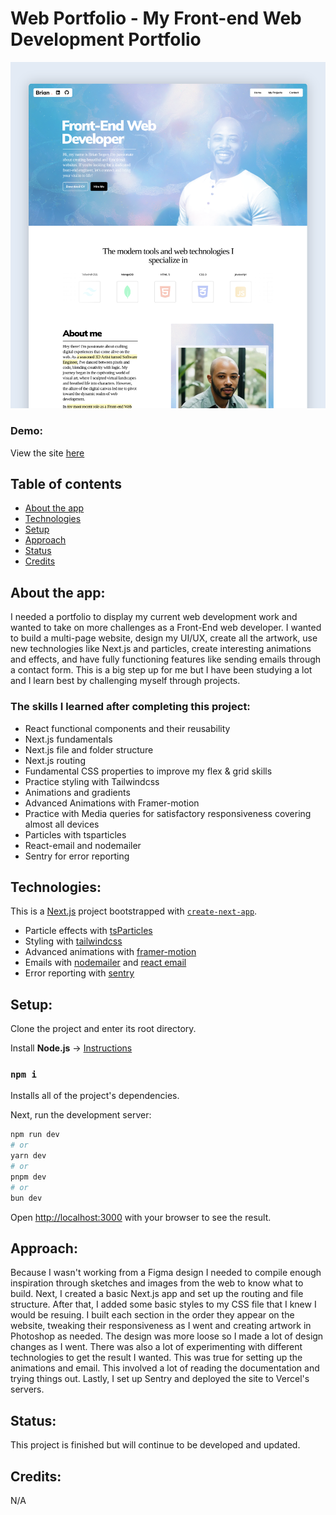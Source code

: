 # Web Portfolio - My Front-end Web Development Portfolio

![site image](https://github.com/briansegs/portfolio-03/blob/main/assets/projects/project2.png)

### Demo:

View the site [here](https://briansegers-swe.com/)

## Table of contents

- [About the app](#about-the-app)
- [Technologies](#technologies)
- [Setup](#setup)
- [Approach](#approach)
- [Status](#status)
- [Credits](#credits)

## About the app:

I needed a portfolio to display my current web development work and wanted to take on more challenges as a Front-End web developer. I wanted to build a multi-page website, design my UI/UX, create all the artwork, use new technologies like Next.js and particles, create interesting animations and effects, and have fully functioning features like sending emails through a contact form. This is a big step up for me but I have been studying a lot and I learn best by challenging myself through projects.

### The skills I learned after completing this project:

- React functional components and their reusability
- Next.js fundamentals
- Next.js file and folder structure
- Next.js routing
- Fundamental CSS properties to improve my flex & grid skills
- Practice styling with Tailwindcss
- Animations and gradients
- Advanced Animations with Framer-motion
- Practice with Media queries for satisfactory responsiveness covering almost all devices
- Particles with tsparticles
- React-email and nodemailer
- Sentry for error reporting

## Technologies:

This is a [Next.js](https://nextjs.org/) project bootstrapped with [`create-next-app`](https://github.com/vercel/next.js/tree/canary/packages/create-next-app).

- Particle effects with [tsParticles](https://particles.js.org/)
- Styling with [tailwindcss](https://tailwindcss.com/)
- Advanced animations with [framer-motion](https://www.framer.com/motion/)
- Emails with [nodemailer](https://nodemailer.com/) and [react email](https://react.email/)
- Error reporting with [sentry](https://sentry.io/welcome/)

## Setup:

Clone the project and enter its root directory.

Install **Node.js** -> [Instructions](https://nodejs.org/en/learn/getting-started/how-to-install-nodejs)

### `npm i`

Installs all of the project's dependencies.

Next, run the development server:

```bash
npm run dev
# or
yarn dev
# or
pnpm dev
# or
bun dev
```

Open [http://localhost:3000](http://localhost:3000) with your browser to see the result.

## Approach:

Because I wasn't working from a Figma design I needed to compile enough inspiration through sketches and images from the web to know what to build. Next, I created a basic Next.js app and set up the routing and file structure. After that, I added some basic styles to my CSS file that I knew I would be resuing. I built each section in the order they appear on the website, tweaking their responsiveness as I went and creating artwork in Photoshop as needed. The design was more loose so I made a lot of design changes as I went. There was also a lot of experimenting with different technologies to get the result I wanted. This was true for setting up the animations and email. This involved a lot of reading the documentation and trying things out. Lastly, I set up Sentry and deployed the site to Vercel's servers.

## Status:

This project is finished but will continue to be developed and updated.

## Credits:

N/A
